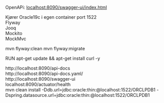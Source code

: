 OpenAPi:  <a href="localhost:8090/swagger-ui/index.html">localhost:8090/swagger-ui/index.html</a> <br>


Kjører Oracle19c i egen container port 1522<br>
Flyway<br>
Jooq<br>
Mockito<br>
MockMvc<Br>

mvn flyway:clean 
mvn flyway:migrate
 
RUN apt-get update && apt-get install curl -y

http://localhost:8090/api-docs <BR/>
http://localhost:8090/api-docs.yaml/ <BR/>
http://localhost:8090/swagger-ui<BR/>
localhost:8090/actuator/health <BR/>
mvn clean install -Ddb.url=jdbc:oracle:thin:@localhost:1522/ORCLPDB1 -Dspring.datasource.url=jdbc:oracle:thin:@localhost:1522/ORCLPDB1 